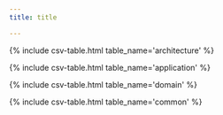 ```yaml
---
title: title

---
```



<!-- { % assign table_name = 'architecture' % }   -->
<!-- { % include csv-table.html % } -->


<!-- include csv-table.html some_parameter="a value" another_parameter=variable_name -->

{% include csv-table.html table_name='architecture' %}

{% include csv-table.html table_name='application' %}

{% include csv-table.html table_name='domain' %}

{% include csv-table.html table_name='common' %}

